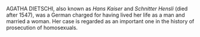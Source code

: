 AGATHA DIETSCHI, also known as _Hans Kaiser_ and _Schnitter Hensli_ (died after 1547), was a German charged for having lived her life as a man and married a woman. Her case is regarded as an important one in the history of prosecution of homosexuals.

